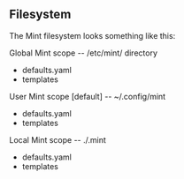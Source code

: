 Filesystem
----------

The Mint filesystem looks something like this:

Global Mint scope -- /etc/mint/ directory
- defaults.yaml
- templates

User Mint scope [default] -- ~/.config/mint
- defaults.yaml
- templates

Local Mint scope -- ./.mint
- defaults.yaml
- templates
